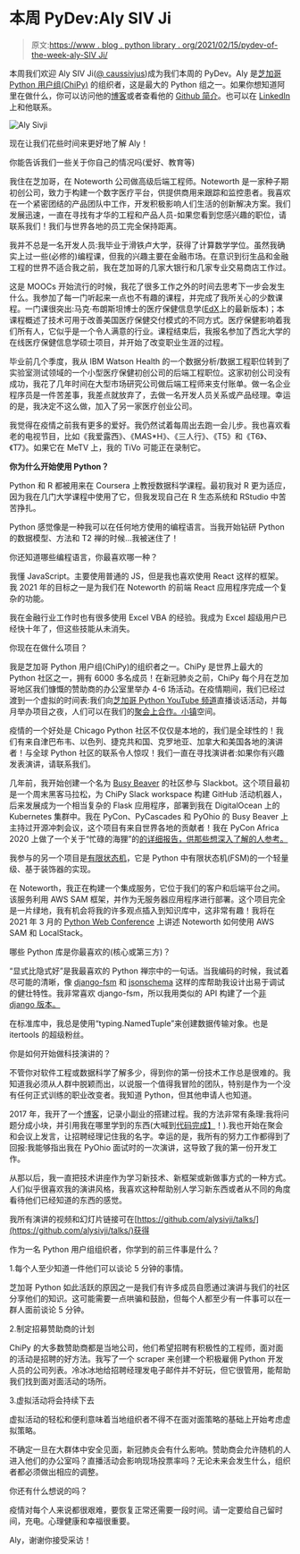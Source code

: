 # 本周 PyDev:Aly SIV Ji

> 原文:[https://www . blog . python library . org/2021/02/15/pydev-of-the-week-aly-SIV Ji/](https://www.blog.pythonlibrary.org/2021/02/15/pydev-of-the-week-aly-sivji/)

本周我们欢迎 Aly SIV Ji([@ caussivjus](https://twitter.com/CaiusSivjus))成为我们本周的 PyDev。Aly 是[芝加哥 Python 用户组(ChiPy)](https://www.chipy.org/) 的组织者，这是最大的 Python 组之一。如果你想知道阿里在做什么，你可以访问他的[博客](https://alysivji.github.io/)或者查看他的 [Github 简介](https://github.com/alysivji)。也可以在 [LinkedIn](https://www.linkedin.com/in/alysivji/) 上和他联系。

![Aly Sivji](../Images/5eb08427118add299754e519a662e512.png)

现在让我们花些时间来更好地了解 Aly！

你能告诉我们一些关于你自己的情况吗(爱好、教育等)

我住在芝加哥，在 Noteworth 公司做高级后端工程师。Noteworth 是一家种子期初创公司，致力于构建一个数字医疗平台，供提供商用来跟踪和监控患者。我喜欢在一个紧密团结的产品团队中工作，开发积极影响人们生活的创新解决方案。我们发展迅速，一直在寻找有才华的工程和产品人员-如果您看到您感兴趣的职位，请联系我们！我们与世界各地的员工完全保持距离。

我并不总是一名开发人员:我毕业于滑铁卢大学，获得了计算数学学位。虽然我确实上过一些(必修的)编程课，但我的兴趣主要在金融市场。在意识到衍生品和金融工程的世界不适合我之前，我在芝加哥的几家大银行和几家专业交易商店工作过。

这是 MOOCs 开始流行的时候，我花了很多工作之外的时间去思考下一步会发生什么。我参加了每一门听起来一点也不有趣的课程，并完成了我所关心的少数课程。一门课很突出:马克·布朗斯坦博士的医疗保健信息学([EdX](https://www.edx.org/professional-certificate/gtx-health-informatics-on-fhir)上的最新版本)；本课程概述了技术可用于改善美国医疗保健交付模式的不同方式。医疗保健影响着我们所有人，它似乎是一个令人满意的行业。课程结束后，我报名参加了西北大学的在线医疗保健信息学硕士项目，并开始了改变职业生涯的过程。

毕业前几个季度，我从 IBM Watson Health 的一个数据分析/数据工程职位转到了实验室测试领域的一个小型医疗保健初创公司的后端工程职位。这家初创公司没有成功，我花了几年时间在大型市场研究公司做后端工程师来支付账单。做一名企业程序员是一件苦差事，我差点就放弃了，去做一名开发人员关系或产品经理。幸运的是，我决定不这么做，加入了另一家医疗创业公司。

我觉得在疫情之前我有更多的爱好。我仍然试着每周出去跑一会儿步。我也喜欢看老的电视节目，比如《我爱露西》、《M*A*S*H》、《三人行》、《T5》和《T6》、《T7》。如果它在 MeTV 上，我的 TiVo 可能正在录制它。

**你为什么开始使用 Python？**

Python 和 R 都被用来在 Coursera 上教授数据科学课程。最初我对 R 更为适应，因为我在几门大学课程中使用了它，但我发现自己在 R 生态系统和 RStudio 中苦苦挣扎。

Python 感觉像是一种我可以在任何地方使用的编程语言。当我开始钻研 Python 的数据模型、方法和 T2 禅的时候...我被迷住了！

你还知道哪些编程语言，你最喜欢哪一种？

我懂 JavaScript。主要使用普通的 JS，但是我也喜欢使用 React 这样的框架。我 2021 年的目标之一是为我们在 Noteworth 的前端 React 应用程序完成一个复杂的功能。

我在金融行业工作时也有很多使用 Excel VBA 的经验。我成为 Excel 超级用户已经快十年了，但这些技能从未消失。

你现在在做什么项目？

我是芝加哥 Python 用户组(ChiPy)的组织者之一。ChiPy 是世界上最大的 Python 社区之一，拥有 6000 多名成员！在新冠肺炎之前，ChiPy 每个月在芝加哥地区我们慷慨的赞助商的办公室里举办 4-6 场活动。在疫情期间，我们已经过渡到一个虚拟的时间表:我们向[芝加哥 Python YouTube 频道](https://bit.ly/chipy-tube)直播谈话活动，并每月举办项目之夜，人们可以在我们的[聚会上合作。小镇](https://gather.town/)空间。

疫情的一个好处是 Chicago Python 社区不仅仅是本地的，我们是全球性的！我们有来自津巴布韦、以色列、捷克共和国、克罗地亚、加拿大和美国各地的演讲者！与全球 Python 社区的联系令人惊叹！我们一直在寻找演讲者:如果你有兴趣发表演讲，请联系我们。

几年前，我开始创建一个名为 [Busy Beaver](https://github.com/busy-beaver-dev/busy-beaver) 的社区参与 Slackbot。这个项目最初是一个周末黑客马拉松，为 ChiPy Slack workspace 构建 GitHub 活动机器人，后来发展成为一个相当复杂的 Flask 应用程序，部署到我在 DigitalOcean 上的 Kubernetes 集群中。我在 PyCon、PyCascades 和 PyOhio 的 Busy Beaver 上主持过开源冲刺会议，这个项目有来自世界各地的贡献者！我在 PyCon Africa 2020 上做了一个关于“忙碌的海狸”的[的详细报告，供那些想深入了解的人参考。](https://www.youtube.com/watch?v=Mg1l_QFkx1I)

我参与的另一个项目是[有限状态机](https://github.com/alysivji/finite-state-machine)，它是 Python 中有限状态机(FSM)的一个轻量级、基于装饰器的实现。

在 Noteworth，我正在构建一个集成服务，它位于我们的客户和后端平台之间。该服务利用 AWS SAM 框架，并作为无服务器应用程序进行部署。这个项目完全是一片绿地，我有机会将我的许多观点插入到知识库中，这非常有趣！我将在 2021 年 3 月的 [Python Web Conference](https://2021.pythonwebconf.com/) 上讲述 Noteworth 如何使用 AWS SAM 和 LocalStack。

哪些 Python 库是你最喜欢的(核心或第三方)？

“显式比隐式好”是我最喜欢的 Python 禅宗中的一句话。当我编码的时候，我试着尽可能的清晰，像 [django-fsm](https://github.com/viewflow/django-fsm) 和 [jsonschema](https://github.com/Julian/jsonschema) 这样的库帮助我设计出易于调试的健壮特性。我非常喜欢 django-fsm，所以我用类似的 API 构建了一个[非 django 版本。](https://github.com/alysivji/finite-state-machine)

在标准库中，我总是使用“typing.NamedTuple”来创建数据传输对象。也是 itertools 的超级粉丝。

你是如何开始做科技演讲的？

不管你对软件工程或数据科学了解多少，得到你的第一份技术工作总是很难的。我知道我必须从人群中脱颖而出，以说服一个值得我冒险的团队，特别是作为一个没有任何正式训练的职业改变者。我知道 Python，但其他申请人也知道。

2017 年，我开了一个[博客](https://alysivji.github.io/)，记录小副业的搭建过程。我的方法非常有条理:我将问题分成小块，并引用我在哪里学到的东西(大喊到[代码完成】](https://en.wikipedia.org/wiki/Code_Complete)！).我也开始在聚会和会议上发言，让招聘经理记住我的名字。幸运的是，我所有的努力工作都得到了回报:我能够指出我在 PyOhio 面试时的一次演讲，这导致了我的第一份开发工作。

从那以后，我一直把技术讲座作为学习新技术、新框架或新做事方式的一种方式。人们似乎很喜欢我的演讲风格，我喜欢这种帮助别人学习新东西或者从不同的角度看待他们已经知道的东西的感觉。

我所有演讲的视频和幻灯片链接可在[https://github.com/alysivji/talks/](https://github.com/alysivji/talks/)获得

作为一名 Python 用户组组织者，你学到的前三件事是什么？

1.每个人至少知道一件他们可以谈论 5 分钟的事情。

芝加哥 Python 如此活跃的原因之一是我们有许多成员自愿通过演讲与我们的社区分享他们的知识。这可能需要一点哄骗和鼓励，但每个人都至少有一件事可以在一群人面前谈论 5 分钟。

2.制定招募赞助商的计划

ChiPy 的大多数赞助商都是当地公司，他们希望招聘有积极性的工程师，面对面的活动是招聘的好方法。我写了一个 scraper 来创建一个积极雇佣 Python 开发人员的公司列表。冷冰冰地给招聘经理发电子邮件并不好玩，但它很管用，能帮助我们找到面对面活动的场所。

3.虚拟活动将会持续下去

虚拟活动的轻松和便利意味着当地组织者不得不在面对面策略的基础上开始考虑虚拟策略。

不确定一旦在大群体中安全见面，新冠肺炎会有什么影响。赞助商会允许随机的人进入他们的办公室吗？直播活动会影响现场投票率吗？无论未来会发生什么，组织者都必须做出相应的调整。

你还有什么想说的吗？

疫情对每个人来说都很艰难，要恢复正常还需要一段时间。请一定要给自己留时间，充电。心理健康和幸福很重要。

Aly，谢谢你接受采访！